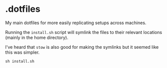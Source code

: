 # .dotfiles

My main dotfiles for more easily replicating setups across machines.

Running the `install.sh` script will symlink the files to their relevant locations (mainly in the home directory).

I've heard that `stow` is also good for making the symlinks but it seemed like this was simpler.

```console
sh install.sh
```

